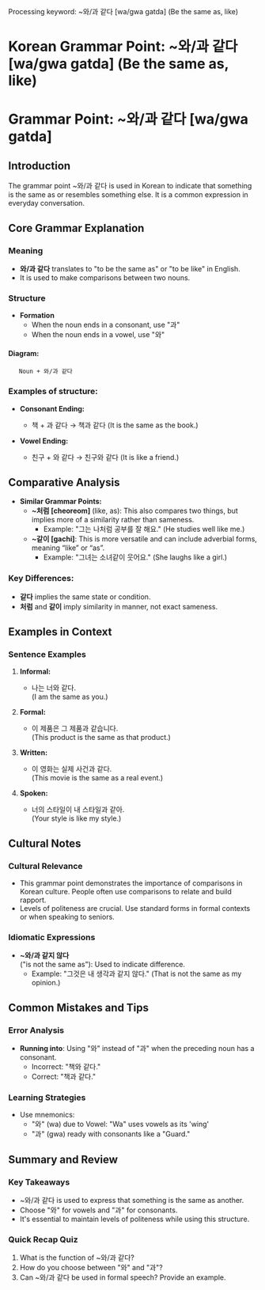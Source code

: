 Processing keyword: ~와/과 같다 [wa/gwa gatda] (Be the same as, like)
# Korean Grammar Point: ~와/과 같다 [wa/gwa gatda] (Be the same as, like)
# Grammar Point: ~와/과 같다 [wa/gwa gatda]
## Introduction
The grammar point ~와/과 같다 is used in Korean to indicate that something is the same as or resembles something else. It is a common expression in everyday conversation.
## Core Grammar Explanation
### Meaning
- **와/과 같다** translates to "to be the same as" or "to be like" in English.
- It is used to make comparisons between two nouns.
### Structure
- **Formation**
  - When the noun ends in a consonant, use "과"
  - When the noun ends in a vowel, use "와"
  
#### Diagram:
```
   Noun + 와/과 같다 
```
### Examples of structure:
- **Consonant Ending:** 
  - 책 + 과 같다 → 책과 같다 (It is the same as the book.)
  
- **Vowel Ending:**
  - 친구 + 와 같다 → 친구와 같다 (It is like a friend.)
## Comparative Analysis
- **Similar Grammar Points:**
  - **~처럼 [cheoreom]** (like, as): This also compares two things, but implies more of a similarity rather than sameness. 
    - Example: "그는 나처럼 공부를 잘 해요." (He studies well like me.)
  - **~같이 [gachi]**: This is more versatile and can include adverbial forms, meaning “like” or “as”.
    - Example: "그녀는 소녀같이 웃어요." (She laughs like a girl.)
### Key Differences:
- **같다** implies the same state or condition.
- **처럼** and **같이** imply similarity in manner, not exact sameness.
## Examples in Context
### Sentence Examples
1. **Informal:**
   - 나는 너와 같다.  
     (I am the same as you.)
   
2. **Formal:**
   - 이 제품은 그 제품과 같습니다.  
     (This product is the same as that product.)
3. **Written:**
   - 이 영화는 실제 사건과 같다.  
     (This movie is the same as a real event.)
   
4. **Spoken:**
   - 너의 스타일이 내 스타일과 같아.  
     (Your style is like my style.)
## Cultural Notes
### Cultural Relevance
- This grammar point demonstrates the importance of comparisons in Korean culture. People often use comparisons to relate and build rapport.
- Levels of politeness are crucial. Use standard forms in formal contexts or when speaking to seniors.
### Idiomatic Expressions
- **~와/과 같지 않다**  
  ("is not the same as"): Used to indicate difference.
  - Example: "그것은 내 생각과 같지 않다." (That is not the same as my opinion.)
## Common Mistakes and Tips
### Error Analysis
- **Running into**: Using "와" instead of "과" when the preceding noun has a consonant.
  - Incorrect: "책와 같다."  
  - Correct: "책과 같다."
  
### Learning Strategies
- Use mnemonics: 
  - "와" (wa) due to Vowel: "Wa" uses vowels as its 'wing'
  - "과" (gwa) ready with consonants like a "Guard."
## Summary and Review
### Key Takeaways
- ~와/과 같다 is used to express that something is the same as another.
- Choose "와" for vowels and "과" for consonants.
- It's essential to maintain levels of politeness while using this structure.
### Quick Recap Quiz
1. What is the function of ~와/과 같다?
2. How do you choose between "와" and "과"?
3. Can ~와/과 같다 be used in formal speech? Provide an example.
